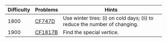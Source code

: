 | Difficulty | Problems | Hints |
| -------- | -------- |-------- |
| 1800 | [CF747D](https://codeforces.com/problemset/problem/747/D) | Use winter tires: (i) on cold days; (ii) to reduce the number of changing. |
| 1900 | [CF1817B](https://codeforces.com/problemset/problem/1817/B) | Find the special vertice. |